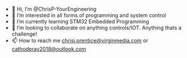 - 👋 Hi, I’m @ChrisP-YourEngineering
- 👀 I’m interested in all forms of programming and system control
- 🌱 I’m currently learning STM32 Embedded Programming
- 💞️ I’m looking to collaborate on anything controls/IOT. Anything thats a challenge!
- 📫 How to reach me chrisj.prentice@virginmedia.com or cathoderay2018@outlook.com

<!---
ChrisP-YourEngineering/ChrisP-YourEngineering is a ✨ special ✨ repository because its `README.md` (this file) appears on your GitHub profile.
You can click the Preview link to take a look at your changes.
--->

